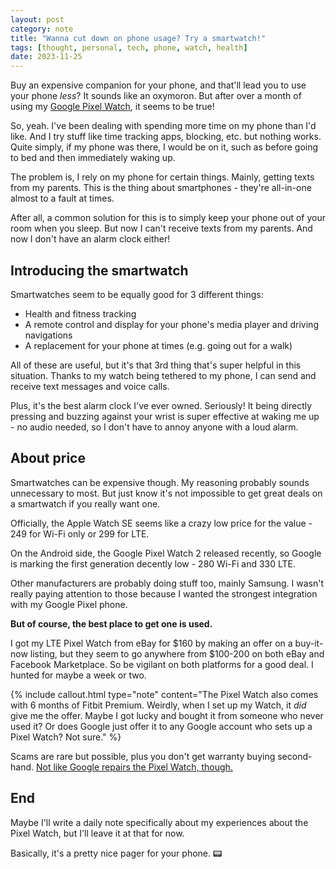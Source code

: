 ```yaml
---
layout: post
category: note
title: "Wanna cut down on phone usage? Try a smartwatch!"
tags: [thought, personal, tech, phone, watch, health]
date: 2023-11-25
---
```

Buy an expensive companion for your phone, and that'll lead you to use your phone *less*? It sounds like an oxymoron. But after over a month of using my [Google Pixel Watch](https://en.wikipedia.org/wiki/Pixel_Watch), it seems to be true!
<!-- 
This is a "90% post", something I realized about my process of writing notes and what holds me back a bit.
I sit down and write 90% of the post with a burst of energy. "I'll come back to it later and finish the rest", I say. 
But then, I don't. Maybe I do sit down but I have no more motivation to write about this topic, let alone have any ideas for what to write next. Sometimes I just get lazy or forget about it.
I've probably sort of come to this conclusion in earlier notes, but oh well.
The thing is that the existing 90% is already really good in itself, so I might as well publish it.
The last 10% of this post was going to be my thoughts on my Pixel Watch, but I might as well make it its own note at this point.
End of this ramble. Have a good day -jame
-->

So, yeah. I've been dealing with spending more time on my phone than I'd like. And I try stuff like time tracking apps, blocking, etc. but nothing works. Quite simply, if my phone was there, I would be on it, such as before going to bed and then immediately waking up.

The problem is, I rely on my phone for certain things. Mainly, getting texts from my parents. This is the thing about smartphones - they're all-in-one almost to a fault at times.

After all, a common solution for this is to simply keep your phone out of your room when you sleep. But now I can't receive texts from my parents. And now I don't have an alarm clock either!

## Introducing the smartwatch

Smartwatches seem to be equally good for 3 different things:

- Health and fitness tracking
- A remote control and display for your phone's media player and driving navigations
- A replacement for your phone at times (e.g. going out for a walk)

All of these are useful, but it's that 3rd thing that's super helpful in this situation. Thanks to my watch being tethered to my phone, I can send and receive text messages and voice calls.

Plus, it's the best alarm clock I've ever owned. Seriously! It being directly pressing and buzzing against your wrist is super effective at waking me up - no audio needed, so I don't have to annoy anyone with a loud alarm.

## About price

Smartwatches can be expensive though. My reasoning probably sounds unnecessary to most. But just know it's not impossible to get great deals on a smartwatch if you really want one.

Officially, the Apple Watch SE seems like a crazy low price for the value - 249 for Wi-Fi only or 299 for LTE.

On the Android side, the Google Pixel Watch 2 released recently, so Google is marking the first generation decently low - 280 Wi-Fi and 330 LTE.

Other manufacturers are probably doing stuff too, mainly Samsung. I wasn't really paying attention to those because I wanted the strongest integration with my Google Pixel phone.

**But of course, the best place to get one is used.**

I got my LTE Pixel Watch from eBay for $160 by making an offer on a buy-it-now listing, but they seem to go anywhere from $100-200 on both eBay and Facebook Marketplace. So be vigilant on both platforms for a good deal. I hunted for maybe a week or two.

{% include callout.html type="note" content="The Pixel Watch also comes with 6 months of Fitbit Premium. Weirdly, when I set up my Watch, it *did* give me the offer. Maybe I got lucky and bought it from someone who never used it? Or does Google just offer it to any Google account who sets up a Pixel Watch? Not sure." %}

Scams are rare but possible, plus you don't get warranty buying second-hand. [Not like Google repairs the Pixel Watch, though.](https://www.theverge.com/23874281/google-pixel-watch-cracks-no-repairs-warranty)

## End

Maybe I'll write a daily note specifically about my experiences about the Pixel Watch, but I'll leave it at that for now.

Basically, it's a pretty nice pager for your phone. 📟
